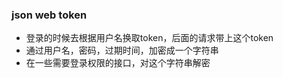 ### json web token
* 登录的时候去根据用户名换取token，后面的请求带上这个token
* 通过用户名，密码，过期时间，加密成一个字符串
* 在一些需要登录权限的接口，对这个字符串解密

